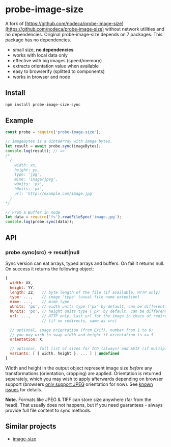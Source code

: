 probe-image-size
================

A fork of [https://github.com/nodeca/probe-image-size](https://github.com/nodeca/probe-image-size) without network utilities and no dependencies. Original probe-image-size depends on 7 packages. This package has no dependencies.

- small size, **no dependencies**
- works with local data only
- effective with big images (speed/memory)
- extracts orientation value when available
- easy to browserify (splitted to components)
- works in browser and node


Install
-------

```bash
npm install probe-image-size-sync
```

Example
-------

```js
const probe = require('probe-image-size');

// imageBytes is a Uint8Array with image bytes.
let result = await probe.sync(imageBytes);
console.log(result); // =>
/*
  {
    width: xx,
    height: yy,
    type: 'jpg',
    mime: 'image/jpeg',
    wUnits: 'px',
    hUnits: 'px',
    url: 'http://example.com/image.jpg'
  }
*/

// From a Buffer in node
let data = require('fs').readFileSync('image.jpg');
console.log(probe.sync(data));
```


API
---


### probe.sync(src) -> result|null

Sync version can eat arrays, typed arrays and buffers. On fail it returns null.
On success it returns the following object:

```js
{
  width: XX,
  height: YY,
  length: ZZ,   // byte length of the file (if available, HTTP only)
  type: ...,    // image 'type' (usual file name extention)
  mime: ...,    // mime type
  wUnits: 'px', // width units type ('px' by default, can be different for SVG)
  hUnits: 'px', // height units type ('px' by default, can be different for SVG)
  url: ...,     // HTTP only, last url for the image in chain of redirects
                // (if no redirects, same as src)

  // optional, image orientation (from Exif), number from 1 to 8;
  // you may wish to swap width and height if orientation is >= 5
  orientation: X,

  // optional, full list of sizes for ICO (always) and AVIF (if multiple images)
  variants: [ { width, height }, ... ] | undefined
}
```

Width and height in the output object represent image size *before* any transformations
(orientation, cropping) are applied. Orientation is returned separately, which you may
wish to apply afterwards depending on browser support (browsers
[only support JPEG](https://zpl.fi/exif-orientation-in-different-formats/) orientation for now).
See [known issues](known_issues.md) for details.

__Note.__ Formats like JPEG & TIFF can store size anywhere (far from the head).
That usually does not happens, but if you need guarantees - always provide full
file content to sync methods. 

Similar projects
----------------

- [image-size](https://github.com/netroy/image-size)

